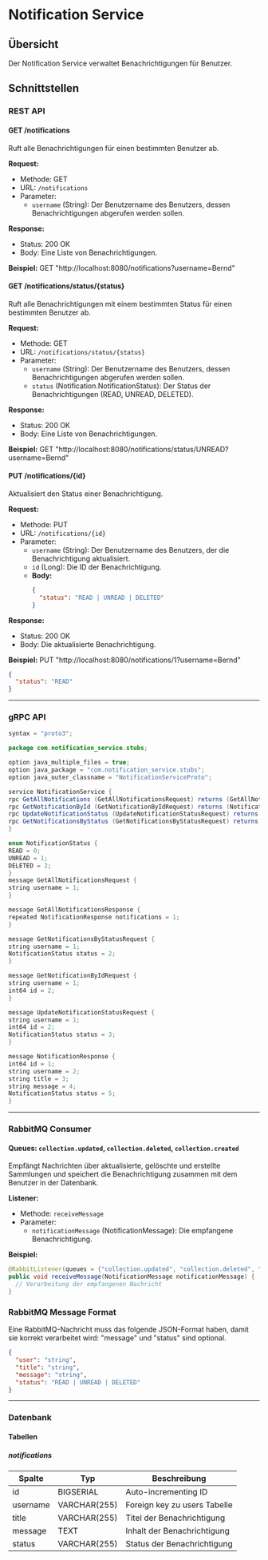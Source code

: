 # Notification Service

## Übersicht

Der Notification Service verwaltet Benachrichtigungen für Benutzer. 

## Schnittstellen

### REST API

#### GET /notifications

Ruft alle Benachrichtigungen für einen bestimmten Benutzer ab.

**Request:**
- Methode: GET
- URL: `/notifications`
- Parameter:
  - `username` (String): Der Benutzername des Benutzers, dessen Benachrichtigungen abgerufen werden sollen.

**Response:**
- Status: 200 OK
- Body: Eine Liste von Benachrichtigungen.

**Beispiel:**
GET "http://localhost:8080/notifications?username=Bernd"

#### GET /notifications/status/{status}

Ruft alle Benachrichtigungen mit einem bestimmten Status für einen bestimmten Benutzer ab.

**Request:**
- Methode: GET
- URL: `/notifications/status/{status}`
- Parameter:
  - `username` (String): Der Benutzername des Benutzers, dessen Benachrichtigungen abgerufen werden sollen.
  - `status` (Notification.NotificationStatus): Der Status der Benachrichtigungen (READ, UNREAD, DELETED).

**Response:**
- Status: 200 OK
- Body: Eine Liste von Benachrichtigungen.

**Beispiel:**
GET "http://localhost:8080/notifications/status/UNREAD?username=Bernd"

#### PUT /notifications/{id}

Aktualisiert den Status einer Benachrichtigung.

**Request:**
- Methode: PUT
- URL: `/notifications/{id}`
- Parameter:
  - `username` (String): Der Benutzername des Benutzers, der die Benachrichtigung aktualisiert.
  - `id` (Long): Die ID der Benachrichtigung.
  - **Body:**
    ```json
    {
      "status": "READ | UNREAD | DELETED"
    }
    ```

**Response:**
- Status: 200 OK
- Body: Die aktualisierte Benachrichtigung.

**Beispiel:**
PUT "http://localhost:8080/notifications/1?username=Bernd"
```json
{
  "status": "READ"
}
```
____
### gRPC API

```java
syntax = "proto3";

package com.notification_service.stubs;

option java_multiple_files = true;
option java_package = "com.notification_service.stubs";
option java_outer_classname = "NotificationServiceProto";

service NotificationService {
rpc GetAllNotifications (GetAllNotificationsRequest) returns (GetAllNotificationsResponse);
rpc GetNotificationById (GetNotificationByIdRequest) returns (NotificationResponse);
rpc UpdateNotificationStatus (UpdateNotificationStatusRequest) returns (NotificationResponse);
rpc GetNotificationsByStatus (GetNotificationsByStatusRequest) returns (GetAllNotificationsResponse);
}

enum NotificationStatus {
READ = 0;
UNREAD = 1;
DELETED = 2;
}
message GetAllNotificationsRequest {
string username = 1;
}

message GetAllNotificationsResponse {
repeated NotificationResponse notifications = 1;
}

message GetNotificationsByStatusRequest {
string username = 1;
NotificationStatus status = 2;
}

message GetNotificationByIdRequest {
string username = 1;
int64 id = 2;
}

message UpdateNotificationStatusRequest {
string username = 1;
int64 id = 2;
NotificationStatus status = 3;
}

message NotificationResponse {
int64 id = 1;
string username = 2;
string title = 3;
string message = 4;
NotificationStatus status = 5;
}
```
____
### RabbitMQ Consumer

#### Queues: `collection.updated`, `collection.deleted`, `collection.created`

Empfängt Nachrichten über aktualisierte, gelöschte und erstellte Sammlungen und speichert die Benachrichtigung zusammen mit dem Benutzer in der Datenbank.

**Listener:**
- Methode: `receiveMessage`
- Parameter:
  - `notificationMessage` (NotificationMessage): Die empfangene Benachrichtigung.

**Beispiel:**
```java
@RabbitListener(queues = {"collection.updated", "collection.deleted", "collection.created"})
public void receiveMessage(NotificationMessage notificationMessage) {
  // Verarbeitung der empfangenen Nachricht
}
```

### RabbitMQ Message Format

Eine RabbitMQ-Nachricht muss das folgende JSON-Format haben, damit sie korrekt verarbeitet wird:
"message" und "status" sind optional.
```json
{
  "user": "string",
  "title": "string",
  "message": "string",
  "status": "READ | UNREAD | DELETED"
}
```
____

### Datenbank

#### Tabellen

##### notifications

| Spalte  | Typ          | Beschreibung                  |
|---------|--------------|-------------------------------|
| id      | BIGSERIAL    | Auto-incrementing ID          |
| username| VARCHAR(255) | Foreign key zu users Tabelle  |
| title   | VARCHAR(255) | Titel der Benachrichtigung    |
| message | TEXT         | Inhalt der Benachrichtigung   |
| status  | VARCHAR(255) | Status der Benachrichtigung   |

